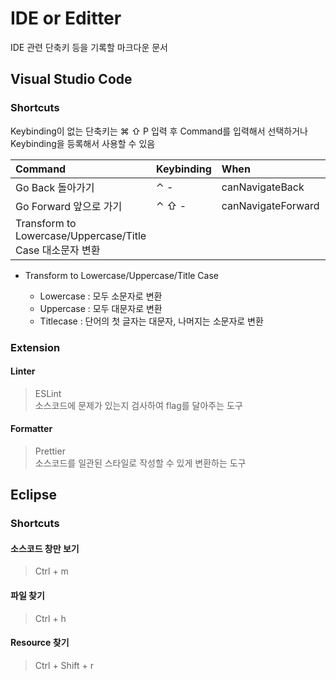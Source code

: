 # IDE or Editter

IDE 관련 단축키 등을 기록할 마크다운 문서

## Visual Studio Code

### Shortcuts

Keybinding이 없는 단축키는 ⌘ ⇧ P 입력 후 Command를 입력해서 선택하거나  
Keybinding을 등록해서 사용할 수 있음

| Command                                                   | Keybinding | When               | source |
| :-------------------------------------------------------- | :--------- | :----------------- | :----- |
| Go Back 돌아가기                                          | ⌃ -        | canNavigateBack    | System |
| Go Forward 앞으로 가기                                    | ⌃ ⇧ -      | canNavigateForward | System |
| Transform to Lowercase/Uppercase/Title Case 대소문자 변환 |            |                    | System |

- Transform to Lowercase/Uppercase/Title Case

  - Lowercase : 모두 소문자로 변환
  - Uppercase : 모두 대문자로 변환
  - Titlecase : 단어의 첫 글자는 대문자, 나머지는 소문자로 변환

### Extension

#### Linter

> ESLint  
> 소스코드에 문제가 있는지 검사하여 flag를 달아주는 도구

#### Formatter

> Prettier  
> 소스코드를 일관된 스타일로 작성할 수 있게 변환하는 도구

## Eclipse

### Shortcuts

#### 소스코드 창만 보기

> Ctrl + m

#### 파일 찾기

> Ctrl + h

#### Resource 찾기

> Ctrl + Shift + r
